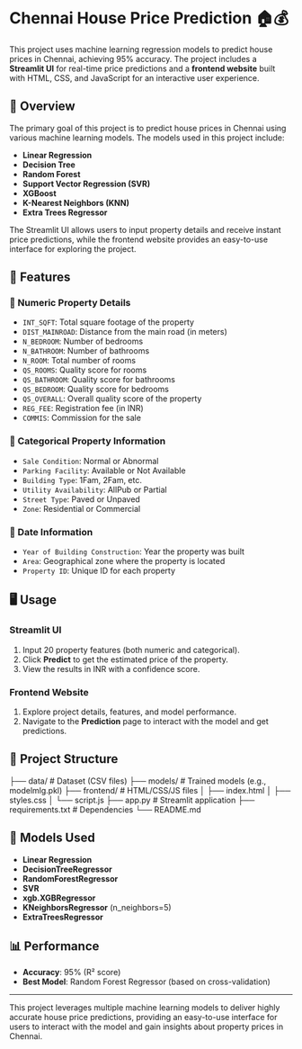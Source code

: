 # Chennai House Price Prediction 🏠💰

This project uses machine learning regression models to predict house prices in Chennai, achieving 95% accuracy. The project includes a **Streamlit UI** for real-time price predictions and a **frontend website** built with HTML, CSS, and JavaScript for an interactive user experience.

## 📌 Overview

The primary goal of this project is to predict house prices in Chennai using various machine learning models. The models used in this project include:

- **Linear Regression**
- **Decision Tree**
- **Random Forest**
- **Support Vector Regression (SVR)**
- **XGBoost**
- **K-Nearest Neighbors (KNN)**
- **Extra Trees Regressor**

The Streamlit UI allows users to input property details and receive instant price predictions, while the frontend website provides an easy-to-use interface for exploring the project.

## 🚀 Features

### 🧮 Numeric Property Details
- `INT_SQFT`: Total square footage of the property
- `DIST_MAINROAD`: Distance from the main road (in meters)
- `N_BEDROOM`: Number of bedrooms
- `N_BATHROOM`: Number of bathrooms
- `N_ROOM`: Total number of rooms
- `QS_ROOMS`: Quality score for rooms
- `QS_BATHROOM`: Quality score for bathrooms
- `QS_BEDROOM`: Quality score for bedrooms
- `QS_OVERALL`: Overall quality score of the property
- `REG_FEE`: Registration fee (in INR)
- `COMMIS`: Commission for the sale

### 🏡 Categorical Property Information
- `Sale Condition`: Normal or Abnormal
- `Parking Facility`: Available or Not Available
- `Building Type`: 1Fam, 2Fam, etc.
- `Utility Availability`: AllPub or Partial
- `Street Type`: Paved or Unpaved
- `Zone`: Residential or Commercial

### 📅 Date Information
- `Year of Building Construction`: Year the property was built
- `Area`: Geographical zone where the property is located
- `Property ID`: Unique ID for each property

## 🖥️ Usage

### Streamlit UI
1. Input 20 property features (both numeric and categorical).
2. Click **Predict** to get the estimated price of the property.
3. View the results in INR with a confidence score.

### Frontend Website
1. Explore project details, features, and model performance.
2. Navigate to the **Prediction** page to interact with the model and get predictions.

## 📂 Project Structure



├── data/                   # Dataset (CSV files)
├── models/                 # Trained models (e.g., modelmlg.pkl)
├── frontend/               # HTML/CSS/JS files
│   ├── index.html
│   ├── styles.css
│   └── script.js
├── app.py                  # Streamlit application
├── requirements.txt        # Dependencies
└── README.md


## 🤖 Models Used

- **Linear Regression**
- **DecisionTreeRegressor**
- **RandomForestRegressor**
- **SVR**
- **xgb.XGBRegressor**
- **KNeighborsRegressor** (n_neighbors=5)
- **ExtraTreesRegressor**

## 📊 Performance

- **Accuracy**: 95% (R² score)
- **Best Model**: Random Forest Regressor (based on cross-validation)

---

This project leverages multiple machine learning models to deliver highly accurate house price predictions, providing an easy-to-use interface for users to interact with the model and gain insights about property prices in Chennai.
